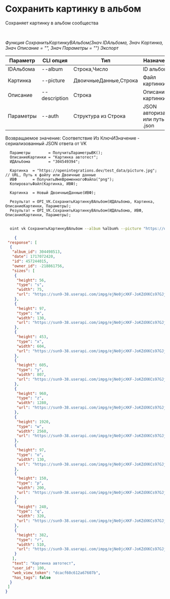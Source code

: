 ﻿---
sidebar_position: 8
---

# Сохранить картинку в альбом
 Сохраняет картинку в альбом сообщества




<br/>


*Функция СохранитьКартинкуВАльбом(Знач IDАльбома, Знач Картинка, Знач Описание = "", Знач Параметры = "") Экспорт*

  | Параметр | CLI опция | Тип | Назначение |
  |-|-|-|-|
  | IDАльбома | --album | Строка,Число | ID альбома |
  | Картинка | --picture | ДвоичныеДанные,Строка | Файл картинки |
  | Описание | --description | Строка | Описание картинки |
  | Параметры | --auth | Структура из Строка | JSON авторизации или путь к .json |

  
  Возвращаемое значение:   Соответствие Из КлючИЗначение - сериализованный JSON ответа от VK


```bsl title="Пример кода"
  Параметры        = ПолучитьПараметрыВК();
  ОписаниеКартинки = "Картинка автотест";
  ИДАльбома        = "304549394";
  
  Картинка  = "https://openintegrations.dev/test_data/picture.jpg";       // URL, Путь к файлу или Двоичные данные
  ИВФ       = ПолучитьИмяВременногоФайла("png");
  КопироватьФайл(Картинка, ИВФ);
  
  Картинка  = Новый ДвоичныеДанные(ИВФ);
  
  Результат = OPI_VK.СохранитьКартинкуВАльбом(ИДАльбома, Картинка, ОписаниеКартинки, Параметры);
  Результат = OPI_VK.СохранитьКартинкуВАльбом(ИДАльбома, ИВФ, ОписаниеКартинки, Параметры);
```
	


```sh title="Пример команды CLI"
    
  oint vk СохранитьКартинкуВАльбом --album %album% --picture "https://openintegrations.dev/test_data/picture.jpg" --description %description% --auth %auth%

```

```json title="Результат"
    {
 "response": [
  {
   "album_id": 304498513,
   "date": 1717072420,
   "id": 457244015,
   "owner_id": -218861756,
   "sizes": [
    {
     "height": 56,
     "type": "s",
     "width": 75,
     "url": "https://sun9-38.userapi.com/impg/ejNe0jcXKF-JoKZdXKCs97GJjsJh4ZGE0iH8KQ/88_4gS4JO3s.jpg?size=75x56&quality=96&sign=025829abd0851633ab894cc48e64dbbb&c_uniq_tag=2CLDgToJpt6arrVUiZQ9l04lyJ415VJvA6WDs7UOnoI&type=album"
    },
    {
     "height": 97,
     "type": "m",
     "width": 130,
     "url": "https://sun9-38.userapi.com/impg/ejNe0jcXKF-JoKZdXKCs97GJjsJh4ZGE0iH8KQ/88_4gS4JO3s.jpg?size=130x97&quality=96&sign=695e45c5d6322047a61314118cb57ef4&c_uniq_tag=cDuBpPHNopdt-Cizd6uRFsKIdW_Oui8oo7TYcflfRgE&type=album"
    },
    {
     "height": 453,
     "type": "x",
     "width": 604,
     "url": "https://sun9-38.userapi.com/impg/ejNe0jcXKF-JoKZdXKCs97GJjsJh4ZGE0iH8KQ/88_4gS4JO3s.jpg?size=604x453&quality=96&sign=13ca3aaef94483586ace112657fe8241&c_uniq_tag=_pon027js3STBAQDQY4UbPdMBOh0AzKmalzEJnHAb-8&type=album"
    },
    {
     "height": 605,
     "type": "y",
     "width": 807,
     "url": "https://sun9-38.userapi.com/impg/ejNe0jcXKF-JoKZdXKCs97GJjsJh4ZGE0iH8KQ/88_4gS4JO3s.jpg?size=807x605&quality=96&sign=ca6a02d61aa6e88bbd63631e32c49895&c_uniq_tag=NSEWtM7U9s0sKGN84elYe-6ayOzx8dJXPD5JxUFUSK8&type=album"
    },
    {
     "height": 960,
     "type": "z",
     "width": 1280,
     "url": "https://sun9-38.userapi.com/impg/ejNe0jcXKF-JoKZdXKCs97GJjsJh4ZGE0iH8KQ/88_4gS4JO3s.jpg?size=1280x960&quality=96&sign=b10c42d8778cd2ac306fdeed0d7c77e9&c_uniq_tag=OsjHk58Ztn163AK2vT9xOw8tz75w00HoqpQSzJ9DOzo&type=album"
    },
    {
     "height": 1920,
     "type": "w",
     "width": 2560,
     "url": "https://sun9-38.userapi.com/impg/ejNe0jcXKF-JoKZdXKCs97GJjsJh4ZGE0iH8KQ/88_4gS4JO3s.jpg?size=2560x1920&quality=96&sign=2b5cb4cd90cd4d100b394da5cd1d2540&c_uniq_tag=JXApXjELC3QaCHRgTV2wAZ9xT_1uGPHx2DnJ15ZrfqQ&type=album"
    },
    {
     "height": 97,
     "type": "o",
     "width": 130,
     "url": "https://sun9-38.userapi.com/impg/ejNe0jcXKF-JoKZdXKCs97GJjsJh4ZGE0iH8KQ/88_4gS4JO3s.jpg?size=130x97&quality=96&sign=695e45c5d6322047a61314118cb57ef4&c_uniq_tag=cDuBpPHNopdt-Cizd6uRFsKIdW_Oui8oo7TYcflfRgE&type=album"
    },
    {
     "height": 150,
     "type": "p",
     "width": 200,
     "url": "https://sun9-38.userapi.com/impg/ejNe0jcXKF-JoKZdXKCs97GJjsJh4ZGE0iH8KQ/88_4gS4JO3s.jpg?size=200x150&quality=96&sign=aea8308f1793d48319babde7d4cf7a2a&c_uniq_tag=0oVRnXvNOW_41uhPO1-daYe0KK2SgLDPeMJ4gk2Js5g&type=album"
    },
    {
     "height": 240,
     "type": "q",
     "width": 320,
     "url": "https://sun9-38.userapi.com/impg/ejNe0jcXKF-JoKZdXKCs97GJjsJh4ZGE0iH8KQ/88_4gS4JO3s.jpg?size=320x240&quality=96&sign=f3d612a2ac0b297964e48d1775fa0c70&c_uniq_tag=LAynb-BcGM4BS_ew4PYMa93V627AEj8nTMcnq8Wy5gY&type=album"
    },
    {
     "height": 382,
     "type": "r",
     "width": 510,
     "url": "https://sun9-38.userapi.com/impg/ejNe0jcXKF-JoKZdXKCs97GJjsJh4ZGE0iH8KQ/88_4gS4JO3s.jpg?size=510x382&quality=96&sign=88209c9869f3522afe0a292a5884e246&c_uniq_tag=eMrSiFeVaca-qCgJXIxD1U1wU6ZInBYxsJVHxKn8CbY&type=album"
    }
   ],
   "text": "Картинка автотест",
   "user_id": 100,
   "web_view_token": "dcacf60c612a67607b",
   "has_tags": false
  }
 ]
}
```
